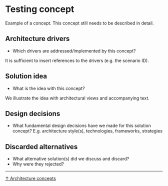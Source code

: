 # Testing concept

Example of a concept. This concept still needs to be described in detail.

## Architecture drivers

- Which drivers are addressed/implemented by this concept?

It is sufficient to insert references to the drivers (e.g. the scenario ID).

## Solution idea

- What is the idea with this concept?

We illustrate the idea with architectural views and accompanying text.

## Design decisions

- What fundamental design decisions have we made for this solution concept? E.g. architecture style(s), technologies, frameworks, strategies

## Discarded alternatives

- What alternative solution(s) did we discuss and discard?
- Why were they rejected?

---

[↑ Architecture concepts](../05-architecture-concepts.md)
